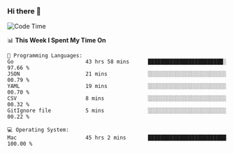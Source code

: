 ### Hi there 👋

<!--
**CrazyCollin/crazycollin** is a ✨ _special_ ✨ repository because its `README.md` (this file) appears on your GitHub profile.

Here are some ideas to get you started:

- 🔭 I’m currently working on ...
- 🌱 I’m currently learning ...
- 👯 I’m looking to collaborate on ...
- 🤔 I’m looking for help with ...
- 💬 Ask me about ...
- 📫 How to reach me: ...
- 😄 Pronouns: ...
- ⚡ Fun fact: ...
-->

<!--START_SECTION:waka-->
![Code Time](http://img.shields.io/badge/Code%20Time-2%2C951%20hrs%2020%20mins-blue)

📊 **This Week I Spent My Time On** 

```text
💬 Programming Languages: 
Go                       43 hrs 58 mins      ████████████████████████░   97.66 % 
JSON                     21 mins             ░░░░░░░░░░░░░░░░░░░░░░░░░   00.79 % 
YAML                     19 mins             ░░░░░░░░░░░░░░░░░░░░░░░░░   00.70 % 
CSV                      8 mins              ░░░░░░░░░░░░░░░░░░░░░░░░░   00.32 % 
GitIgnore file           5 mins              ░░░░░░░░░░░░░░░░░░░░░░░░░   00.22 % 

💻 Operating System: 
Mac                      45 hrs 2 mins       █████████████████████████   100.00 % 
```


<!--END_SECTION:waka-->
